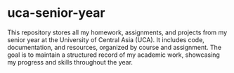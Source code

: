 # uca-senior-year
This repository stores all my homework, assignments, and projects from my senior year at the University of Central Asia (UCA). It includes code, documentation, and resources, organized by course and assignment. The goal is to maintain a structured record of my academic work, showcasing my progress and skills throughout the year.
